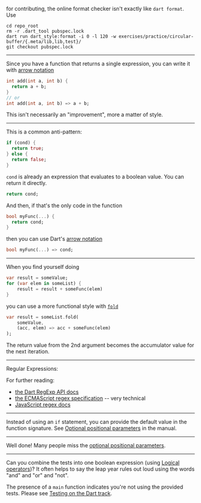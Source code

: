 for contributing, the online format checker isn't exactly like `dart format`.
Use
```
cd repo_root
rm -r .dart_tool pubspec.lock
dart run dart_style:format -i 0 -l 120 -w exercises/practice/circular-buffer/{.meta/lib,lib,test}/
git checkout pubspec.lock
```

---

Since you have a function that returns a single expression, you can write it with [arrow notation](https://dart.dev/language/functions)
```dart
int add(int a, int b) {
  return a + b;
}
// or
int add(int a, int b) => a + b;
```

This isn't necessarily an "improvement", more a matter of style.

---

This is a common anti-pattern:
```dart
if (cond) {
  return true;
} else {
  return false;
}
```
`cond` is already an expression that evaluates to a boolean value. You can return it directly.
```dart
return cond;
```

And then, if that's the only code in the function
```dart
bool myFunc(...) {
  return cond;
}
```
<!--
then you can use Dart's [arrow notation](https://dart.dev/language/functions)
-->
then you can use Dart's [arrow notation](https://dart.dev/resources/dart-cheatsheet#arrow-syntax)
```dart
bool myFunc(...) => cond;
```

---

When you find yourself doing
```dart
var result = someValue;
for (var elem in someList) {
    result = result + someFunc(elem)
}
```

you can use a more functional style with [`fold`](https://api.dart.dev/stable/3.5.0/dart-core/Iterable/fold.html)
```dart
var result = someList.fold(
    someValue,
    (acc, elem) => acc + someFunc(elem)
);
```
The return value from the 2nd argument becomes the accumulator value for the next iteration.

---

Regular Expressions:

For further reading:
* [the Dart RegExp API docs](https://api.dart.dev/stable/3.5.3/dart-core/RegExp-class.html)
* [the ECMAScript regex specification](https://262.ecma-international.org/9.0/#sec-regexp-regular-expression-objects) -- very technical
* [JavaScript regex docs](https://developer.mozilla.org/en-US/docs/Web/JavaScript/Reference/Regular_expressions)

---

<!-- two-fer -->

Instead of using an `if` statement, you can provide the default value in the function signature.
See [Optional positional parameters](https://dart.dev/language/functions#optional-positional-parameters) in the manual.
<!--
See [Optional positional parameters](https://dart.dev/resources/dart-cheatsheet#optional-positional-parameters) in the Dart cheatsheet.
-->

---

Well done! Many people miss the [optional positional parameters](https://dart.dev/language/functions#optional-positional-parameters).

---

<!-- leap -->

Can you combine the tests into one boolean expression (using [Logical operators](https://dart.dev/language/operators#logical-operators))?
It often helps to say the leap year rules out loud using the words "and" and "or" and "not".

<!-- main -->

The presence of a `main` function indicates you're not using the provided tests.
Please see [Testing on the Dart track](https://exercism.org/docs/tracks/dart/tests).
